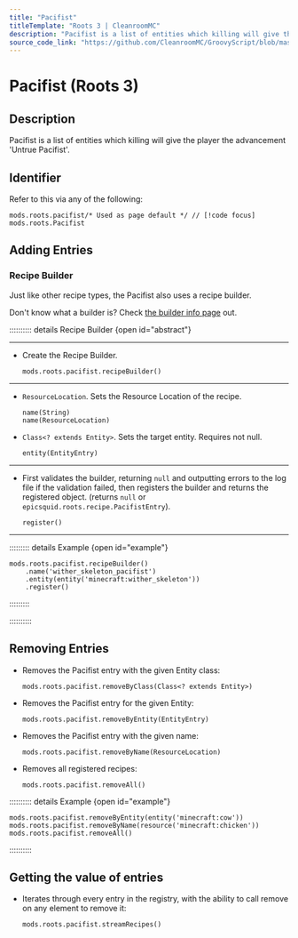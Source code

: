 ```yaml
---
title: "Pacifist"
titleTemplate: "Roots 3 | CleanroomMC"
description: "Pacifist is a list of entities which killing will give the player the advancement 'Untrue Pacifist'."
source_code_link: "https://github.com/CleanroomMC/GroovyScript/blob/master/src/main/java/com/cleanroommc/groovyscript/compat/mods/roots/Pacifist.java"
---
```


# Pacifist (Roots 3)

## Description

Pacifist is a list of entities which killing will give the player the advancement 'Untrue Pacifist'.

## Identifier

Refer to this via any of the following:

```groovy:no-line-numbers {1}
mods.roots.pacifist/* Used as page default */ // [!code focus]
mods.roots.Pacifist
```


## Adding Entries

### Recipe Builder

Just like other recipe types, the Pacifist also uses a recipe builder.

Don't know what a builder is? Check [the builder info page](../../getting_started/builder.md) out.

:::::::::: details Recipe Builder {open id="abstract"}

---

- Create the Recipe Builder.

    ```groovy:no-line-numbers
    mods.roots.pacifist.recipeBuilder()
    ```

---

- `ResourceLocation`. Sets the Resource Location of the recipe.

    ```groovy:no-line-numbers
    name(String)
    name(ResourceLocation)
    ```

- `Class<? extends Entity>`. Sets the target entity. Requires not null.

    ```groovy:no-line-numbers
    entity(EntityEntry)
    ```

---

- First validates the builder, returning `null` and outputting errors to the log file if the validation failed, then registers the builder and returns the registered object. (returns `null` or `epicsquid.roots.recipe.PacifistEntry`).

    ```groovy:no-line-numbers
    register()
    ```

---

::::::::: details Example {open id="example"}
```groovy:no-line-numbers
mods.roots.pacifist.recipeBuilder()
    .name('wither_skeleton_pacifist')
    .entity(entity('minecraft:wither_skeleton'))
    .register()
```

:::::::::

::::::::::

## Removing Entries

- Removes the Pacifist entry with the given Entity class:

    ```groovy:no-line-numbers
    mods.roots.pacifist.removeByClass(Class<? extends Entity>)
    ```

- Removes the Pacifist entry for the given Entity:

    ```groovy:no-line-numbers
    mods.roots.pacifist.removeByEntity(EntityEntry)
    ```

- Removes the Pacifist entry with the given name:

    ```groovy:no-line-numbers
    mods.roots.pacifist.removeByName(ResourceLocation)
    ```

- Removes all registered recipes:

    ```groovy:no-line-numbers
    mods.roots.pacifist.removeAll()
    ```

:::::::::: details Example {open id="example"}
```groovy:no-line-numbers
mods.roots.pacifist.removeByEntity(entity('minecraft:cow'))
mods.roots.pacifist.removeByName(resource('minecraft:chicken'))
mods.roots.pacifist.removeAll()
```

::::::::::

## Getting the value of entries

- Iterates through every entry in the registry, with the ability to call remove on any element to remove it:

    ```groovy:no-line-numbers
    mods.roots.pacifist.streamRecipes()
    ```
